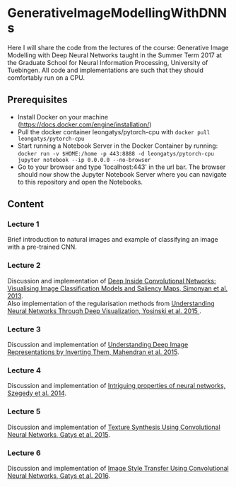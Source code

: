 # GenerativeImageModellingWithDNNs
Here I will share the code from the lectures of the course: Generative Image Modelling with Deep Neural Networks taught in the Summer Term 2017 at the Graduate School for Neural Information Processing, University of Tuebingen.
All code and implementations are such that they should comfortably run on a CPU.

## Prerequisites
- Install Docker on your machine (https://docs.docker.com/engine/installation/)
- Pull the docker container leongatys/pytorch-cpu with
`docker pull leongatys/pytorch-cpu`
- Start running a Notebook Server in the Docker Container by running: `docker run -v $HOME:/home -p 443:8888 -d leongatys/pytorch-cpu jupyter notebook --ip 0.0.0.0 --no-browser`
- Go to your browser and type 'localhost:443'  in the url bar. The browser should now show the Jupyter Notebook Server where you can navigate to this repository and open the Notebooks.

## Content
### Lecture 1
Brief introduction to natural images and example of classifying an image with a pre-trained CNN.
### Lecture 2
Discussion and implementation of [Deep Inside Convolutional Networks: Visualising Image Classification Models and Saliency Maps, Simonyan et al. 2013](https://arxiv.org/abs/1312.6034).  
Also implementation of the regularisation methods from [Understanding Neural Networks Through Deep Visualization, Yosinski et al. 2015 ](https://arxiv.org/pdf/1506.06579.pdf).
### Lecture 3
Discussion and implementation of [Understanding Deep Image Representations by Inverting Them, Mahendran et al. 2015](http://www.cv-foundation.org/openaccess/content_cvpr_2015/papers/Mahendran_Understanding_Deep_Image_2015_CVPR_paper.pdf).  
### Lecture 4
Discussion and implementation of [Intriguing properties of neural networks, Szegedy et al. 2014](https://arxiv.org/pdf/1312.6199.pdf).  
### Lecture 5
Discussion and implementation of [Texture Synthesis Using Convolutional Neural Networks, Gatys et al. 2015](http://papers.nips.cc/paper/5633-texture-synthesis-using-convolutional-neural-networks.pdf).  
### Lecture 6
Discussion and implementation of [Image Style Transfer Using Convolutional Neural Networks, Gatys et al. 2016](http://www.cv-foundation.org/openaccess/content_cvpr_2016/papers/Gatys_Image_Style_Transfer_CVPR_2016_paper.pdf).  
